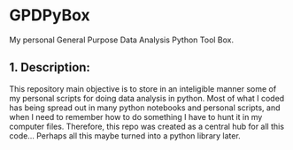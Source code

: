 # GPDPyBox
My personal General Purpose Data Analysis Python Tool Box.

## 1. Description:
This repository main objective is to store in an inteligible manner some of my personal scripts for doing data analysis in python.
Most of what I coded has being spread out in many python notebooks and personal scripts, and when I need to remember how to do something I have to hunt it in my computer files. Therefore, this repo was created as a central hub for all this code... Perhaps all this maybe turned into a python library later.
